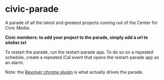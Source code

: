 # civic-parade

A parade of all the latest and greatest projects coming out of the Center for Civic Media.

**Civic members: to add your project to the parade, simply add a url to sitelist.txt**

To restart the parade, run the restart-parade app. To do so on a repeated schedule, create a repeated iCal event that opens the restart-parade app as an alarm.

Note: the [Revolver chrome plugin](https://chrome.google.com/webstore/detail/revolver-tabs/dlknooajieciikpedpldejhhijacnbda) is what actually drives the parade.
